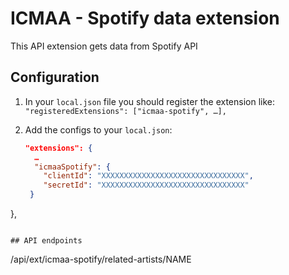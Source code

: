 # ICMAA - Spotify data extension

This API extension gets data from Spotify API

## Configuration

1. In your `local.json` file you should register the extension like:
   `"registeredExtensions": ["icmaa-spotify", …],`

2. Add the configs to your `local.json`:
   ```json
   "extensions": {
     …
     "icmaaSpotify": {
       "clientId": "XXXXXXXXXXXXXXXXXXXXXXXXXXXXXXXX",
       "secretId": "XXXXXXXXXXXXXXXXXXXXXXXXXXXXXXXX"
    }
  },
   ```

## API endpoints
```
/api/ext/icmaa-spotify/related-artists/NAME
```
